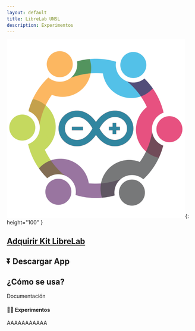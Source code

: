 ```yaml
---
layout: default
title: LibreLab UNSL
description: Experimentos
---
```


![asd](/assets/img/logo.png){: height="100" }

## [Adquirir Kit LibreLab](Adquirir)

## ⏬ Descargar App

## ¿Cómo se usa?

Documentación

#### 🧑‍🔬 Experimentos

AAAAAAAAAAA
